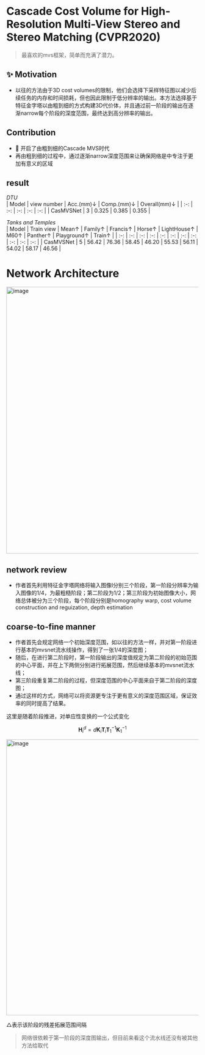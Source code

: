 # Cascade Cost Volume for High-Resolution Multi-View Stereo and Stereo Matching (CVPR2020)

> 最喜欢的mvs框架，简单而充满了潜力。

## :sparkles: Motivation
- 以往的方法由于3D cost volumes的限制，他们会选择下采样特征图以减少后续任务的内存和时间损耗，但也因此限制于低分辨率的输出。本方法选择基于特征金字塔以由粗到细的方式构建3D代价体，并且通过前一阶段的输出在逐渐narrow每个阶段的深度范围，最终达到高分辨率的输出。

## Contribution
- :dizzy: 开启了由粗到细的Cascade MVS时代
- 再由粗到细的过程中，通过逐渐narrow深度范围来让确保网络是中专注于更加有意义的区域

## result
 
*DTU*  
| Model | view number | Acc.(mm)↓ | Comp.(mm)↓ | Overall(mm)↓ |
| :-: | :-: | :-: | :-: | :-: |
| CasMVSNet | 3 | 0.325 | 0.385 | 0.355 |

*Tanks and Temples*  
| Model | Train view | Mean↑ | Family↑ | Francis↑ | Horse↑ | LightHouse↑ | M60↑ | Panther↑ | Playground↑ | Train↑ |
| :-: | :-: | :-: | :-: | :-: | :-: | :-: | :-: | :-: | :-: | :-: |
| CasMVSNet | 5 | 56.42 | 76.36 | 58.45 | 46.20 | 55.53 | 56.11 | 54.02 | 58.17 | 46.56 |

# Network Architecture

<img width="698" alt="image" src="https://github.com/elleryw0518/MVS/assets/101634608/4bc12e5e-6048-4ea6-9b81-64b599cafd22">

## network review
- 作者首先利用特征金字塔网络将输入图像I分别三个阶段，第一阶段分辨率为输入图像的1/4，为最粗糙阶段；第二阶段为1/2；第三阶段为初始图像大小，网络总体被分为三个阶段，每个阶段分别是homography warp, cost volume construction and reguization, depth estimation

## coarse-to-fine manner
- 作者首先会规定网络一个初始深度范围，如以往的方法一样，并对第一阶段进行基本的mvsnet流水线操作，得到了一张1/4的深度图； 
- 随后，在进行第二阶段时，第一阶段输出的深度值规定为第二阶段的初始范围的中心平面，并在上下两侧分别进行拓展范围，然后继续基本的mvsnet流水线；  
- 第三阶段重复第二阶段的过程，但深度范围的中心平面来自于第二阶段的深度图；  
- 通过这样的方式，网络可以将资源更专注于更有意义的深度范围区域，保证效率的同时提高了结果。

这里是随着阶段推进，对单应性变换的一个公式变化

$$
\mathbf{H}_i^d=d\mathbf{K}_i \mathbf{T}_i \mathbf{T}_1^{-1} \mathbf{K}_1^{-1} 
$$

<img width="722" alt="image" src="https://github.com/elleryw0518/MVS/assets/101634608/f89c8db5-3e60-4ddb-b60f-e87db361a22c">

△表示该阶段的残差拓展范围间隔

> 网络很依赖于第一阶段的深度图输出，但目前来看这个流水线还没有被其他方法给取代
